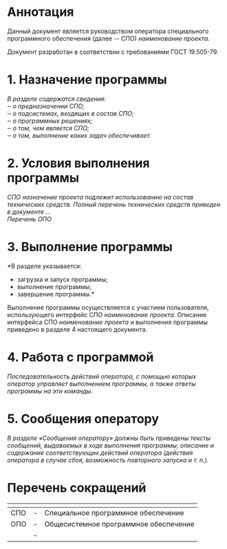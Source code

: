 <!--  Тиульный лист  -->

<!--  Новый лист  -->
# Аннотация
Данный документ является руководством оператора специального программного обеспечения (далее -- СПО) *наименование проекта.*

Документ разработан в соответствии с требованиями ГОСТ 19.505-79.

# 1. Назначение программы
*В разделе содержатся сведения:    
‒	о предназначении СПО;   
‒	о подсистемах, входящих в состав СПО;   
‒	о программных решениях;   
‒	о том, чем является СПО;   
‒	о том, выполнение каких задач обеспечивает.*   

# 2. Условия выполнения программы
*СПО назначение проекта подлежит использованию на состав технических средств.
Полный перечень технических средств приведен в документе  …   
Перечень ОПО*

# 3. Выполнение программы
*В разделе указывается:   
- загрузка и запуск программы;   
- выполнение программы;     
- завершение программы.*

Выполнение программы осуществляется с участием пользователя, использующего интерфейс СПО *наименование проекта*. 
Описание интерфейса СПО *наименование проекта* и выполнения программы приведено в разделе 4 настоящего документа. 

# 4. Работа с программой
*Последовательность действий оператора, с помощью которых оператор управляет выполнением программы, а также ответы программы на эти команды.*

# 5. Сообщения оператору
*В разделе «Сообщения оператору» должны быть приведены тексты сообщений, выдаваемых в ходе выполнения программы, описание и содержание соответствующих действий оператора (действия оператора в случае сбоя, возможность повторного запуска и т. п.).*


<!--  Таблица подписями -->

<!--  Новый лист  -->
# Перечень сокращений
| <!-- без заголовка--> | <!-- без заголовка--> | <!-- без заголовка--> |
|:--|:-:|:-|
|СПО|-|Специальное программное обеспечение|
|ОПО|-|Общесистемное программное обеспечение|
||-||

<!--  всегда с нового листа: Лист регистрации изменений -->